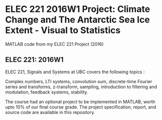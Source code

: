 # ELEC 221 2016W1 Project: Climate Change and The Antarctic Sea Ice Extent - Visual to Statistics

MATLAB code from my ELEC 221 Project (2016)

## ELEC 221: 2016W1

ELEC 221, Signals and Systems at UBC covers the following topics :

Complex numbers, LTI systems, convolution sum, discrete-time Fourier series and transforms, z-transform, sampling, introduction to filtering and modulation, feedback systems, stability.

The course had an optional project to be implemented in MATLAB, worth upto 10% of our final course grade. The project specification, report, and source code are available in this repository. 